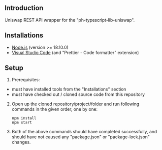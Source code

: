 ## Introduction

Uniswap REST API wrapper for the "ph-typescript-lib-uniswap".

## Installations

- [Node.js](https://nodejs.org/en/download/) (version >= 18.10.0)
- [Visual Studio Code](https://code.visualstudio.com/download) (and "Prettier - Code formatter" extension)

## Setup

1. Prerequisites:

- must have installed tools from the "Installations" section
- must have checked out / cloned source code from this repository

2. Open up the cloned repository/project/folder and run following commands in the given order, one by one:

   ```
   npm install
   npm start
   ```

3. Both of the above commands should have completed successfully, and should have not caused any "package.json" or "package-lock.json" changes.
